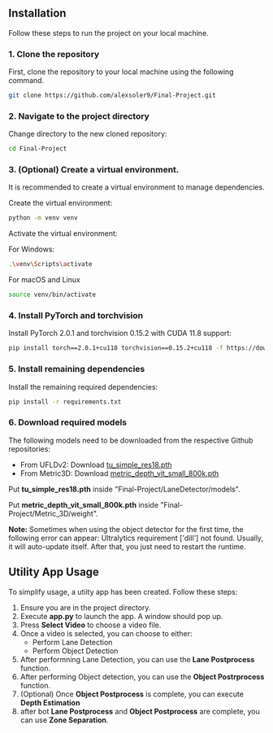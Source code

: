 ## Installation

Follow these steps to run the project on your local machine.

### 1. Clone the repository

First, clone the repository to your local machine using the following command.

```bash
git clone https://github.com/alexsoler9/Final-Project.git
```

### 2. Navigate to the project directory
Change directory to the new cloned repository:

```bash
cd Final-Project
```

### 3. (Optional) Create a virtual environment.

It is recommended to create a virtual environment to manage dependencies.

Create the virtual environment:

```bash
python -m venv venv
```

Activate the virtual environment:

For Windows:

```bash
.\venv\Scripts\activate
```

For macOS and Linux

```bash
source venv/bin/activate
```

### 4. Install PyTorch and torchvision

Install PyTorch 2.0.1 and torchvision 0.15.2 with CUDA 11.8 support:

```bash
pip install torch==2.0.1+cu118 torchvision==0.15.2+cu118 -f https://download.pytorch.org/whl/torch_stable.html
```

### 5. Install remaining dependencies

Install the remaining required dependencies:

```bash
pip install -r requirements.txt
```

### 6. Download required models

The following models need to be downloaded from the respective Github repositories:

- From UFLDv2: Download [tu_simple_res18.pth](https://drive.google.com/file/d/1Clnj9-dLz81S3wXiYtlkc4HVusCb978t/view?usp=sharing)
- From Metric3D: Download [metric_depth_vit_small_800k.pth](https://drive.google.com/file/d/1YfmvXwpWmhLg3jSxnhT7LvY0yawlXcr_/view?usp=drive_link)

Put **tu_simple_res18.pth** inside "Final-Project/LaneDetector/models".

Put **metric_depth_vit_small_800k.pth** inside "Final-Project/Metric_3D/weight".

**Note:**
Sometimes when using the object detector for the first time, the following error can appear: Ultralytics requirement ['dill'] not found. Usually, it will auto-update itself. After that, you just need to restart the runtime.

## Utility App Usage

To simplify usage, a utiity app has been created. Follow these steps:

1. Ensure you are in the project directory.
2. Execute **app.py** to launch the app. A window should pop up.
3. Press **Select Video** to choose a video file.
4. Once a video is selected, you can choose to either:
   - Perform Lane Detection
   - Perform Object Detection 
5. After performning Lane Detection, you can use the **Lane Postprocess** function.
6. After performing Object detection, you can use the **Object Postrprocess** function.
7. (Optional) Once **Object Postprocess** is complete, you can execute **Depth Estimation**
8. after bot **Lane Postprocess** and **Object Postprocess** are complete, you can use **Zone Separation**.